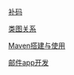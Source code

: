 [补码](./补码/补码.md)

[类图关系](./类图/class.md)

[Maven搭建与使用](./Maven搭建与使用/Maven搭建与使用.md)

[邮件app开发](https://github.com/chaoyueLin/emailDemo)